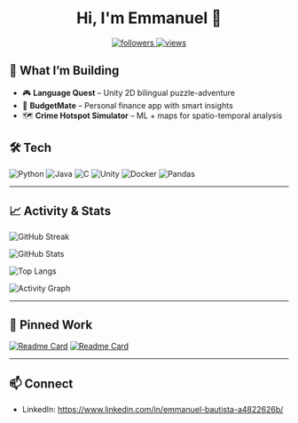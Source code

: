 <!-- Profile Header -->
<h1 align="center">Hi, I'm Emmanuel 👋</h1>
<p align="center">
  <a href="https://github.com/coderzmac?tab=followers">
    <img alt="followers" src="https://img.shields.io/github/followers/coderzmac?label=Follow&style=flat-square">
  </a>
  <a href="https://visitor-badge.laobi.icu/badge?page_id=coderzmac.coderzmac">
    <img alt="views" src="https://visitor-badge.laobi.icu/badge?page_id=coderzmac.coderzmac">
  </a>
</p>

## 🚀 What I’m Building
- 🎮 **Language Quest** – Unity 2D bilingual puzzle-adventure
- 💸 **BudgetMate** – Personal finance app with smart insights
- 🗺️ **Crime Hotspot Simulator** – ML + maps for spatio-temporal analysis

## 🛠️ Tech
![Python](https://img.shields.io/badge/Python-3776AB?logo=python&logoColor=white)
![Java](https://img.shields.io/badge/Java-ED8B00?logo=openjdk&logoColor=white)
![C](https://img.shields.io/badge/C-00599C?logo=c&logoColor=white)
![Unity](https://img.shields.io/badge/Unity-000000?logo=unity&logoColor=white)
![Docker](https://img.shields.io/badge/Docker-2496ED?logo=docker&logoColor=white)
![Pandas](https://img.shields.io/badge/Pandas-150458?logo=pandas&logoColor=white)

---

## 📈 Activity & Stats

<!-- Contribution Streak -->
<p>
  <img src="https://streak-stats.demolab.com?user=YOUR_USERNAME&hide_border=true" alt="GitHub Streak" />
</p>

<!-- Overall Stats -->
<p>
  <img src="https://github-readme-stats.vercel.app/api?username=YOUR_USERNAME&show_icons=true&hide_border=true&include_all_commits=true&count_private=true" alt="GitHub Stats" />
</p>

<!-- Top Languages (note: it's repo-language mix, not time!) -->
<p>
  <img src="https://github-readme-stats.vercel.app/api/top-langs/?username=YOUR_USERNAME&layout=compact&hide_border=true" alt="Top Langs" />
</p>

<!-- Activity Graph (last 30–60 days) -->
<p>
  <img src="https://github-readme-activity-graph.vercel.app/graph?username=YOUR_USERNAME&hide_border=true&area=true" alt="Activity Graph">
</p>

---

## 🔭 Pinned Work
[![Readme Card](https://github-readme-stats.vercel.app/api/pin/?username=YOUR_USERNAME&repo=YOUR_REPO_1&hide_border=true)](https://github.com/YOUR_USERNAME/YOUR_REPO_1)
[![Readme Card](https://github-readme-stats.vercel.app/api/pin/?username=YOUR_USERNAME&repo=YOUR_REPO_2&hide_border=true)](https://github.com/YOUR_USERNAME/YOUR_REPO_2)

---

## 📫 Connect
- LinkedIn: https://www.linkedin.com/in/emmanuel-bautista-a4822626b/

